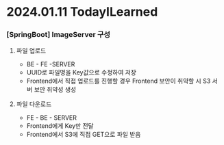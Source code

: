 # 2024.01.11 TodayILearned

### [SpringBoot] ImageServer 구성

1. 파일 업로드
    - BE - FE -SERVER
    - UUID로 파일명을 Key값으로 수정하여 저장
    - Frontend에서 직접 업로드를 진행할 경우 Frontend 보안이 취약할 시 S3 서버 보안 취약성 생성
    
2. 파일 다운로드
    - FE - BE - SERVER
    - Frontend에게 Key만 전달
    - Frontend에서 S3에 직접 GET으로 파일 받음

